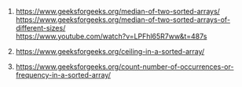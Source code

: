 1) https://www.geeksforgeeks.org/median-of-two-sorted-arrays/ \
https://www.geeksforgeeks.org/median-of-two-sorted-arrays-of-different-sizes/ \
https://www.youtube.com/watch?v=LPFhl65R7ww&t=487s


2) https://www.geeksforgeeks.org/ceiling-in-a-sorted-array/

3) https://www.geeksforgeeks.org/count-number-of-occurrences-or-frequency-in-a-sorted-array/




